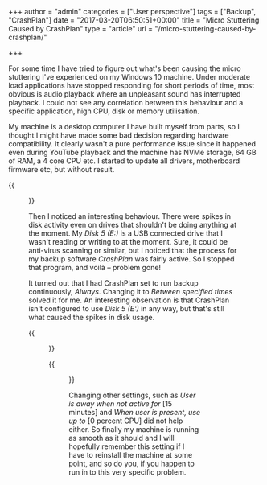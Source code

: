 +++
author = "admin"
categories = ["User perspective"]
tags = ["Backup", "CrashPlan"]
date = "2017-03-20T06:50:51+00:00"
title = "Micro Stuttering Caused by CrashPlan"
type = "article"
url = "/micro-stuttering-caused-by-crashplan/"

+++

For some time I have tried to figure out what's been causing the micro stuttering I've experienced on my Windows 10 machine. Under moderate load applications have stopped responding for short periods of time, most obvious is audio playback where an unpleasant sound has interrupted playback. I could not see any correlation between this behaviour and a specific application, high CPU, disk or memory utilisation.

My machine is a desktop computer I have built myself from parts, so I thought I might have made some bad decision regarding hardware compatibility. It clearly wasn't a pure performance issue since it happened even during YouTube playback and the machine has NVMe storage, 64 GB of RAM, a 4 core CPU etc. I started to update all drivers, motherboard firmware etc, but without result.

{{<figure src="/images/task-manager.png" link="/images/task-manager.png" alt="Disk activity spikes in Windows Task Manager" caption="I had the problem even with less load, but it was easier to provoke the reaction with a higher load">}}

Then I noticed an interesting behaviour. There were spikes in disk activity even on drives that shouldn't be doing anything at the moment. My _Disk 5 (E:)_ is a USB connected drive that I wasn't reading or writing to at the moment. Sure, it could be anti-virus scanning or similar, but I noticed that the process for my backup software _CrashPlan_ was fairly active. So I stopped that program, and voilà – problem gone!

It turned out that I had CrashPlan set to run backup continuously, _Always_. Changing it to _Between specified times_ solved it for me. An interesting observation is that CrashPlan isn't configured to use _Disk 5 (E:)_ in any way, but that's still what caused the spikes in disk usage.

{{<figure src="/images/crashplan-microlag-on-off.png" link="/images/crashplan-microlag-on-off.png" alt="CrashPlan microlag on off">}}

{{<figure src="/images/crashplan-general-settings.png" link="/images/crashplan-general-settings.png" alt="CrashPlan General Settings">}}

Changing other settings, such as _User is away when not active for_ [15 minutes] and _When user is present, use up to_ [0 percent CPU] did not help either. So finally my machine is running as smooth as it should and I will hopefully remember this setting if I have to reinstall the machine at some point, and so do you, if you happen to run in to this very specific problem.